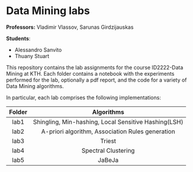 # Data Mining labs

**Professors:** Vladimir Vlassov, Sarunas Girdzijauskas

**Students**:
- Alessandro Sanvito
- Thuany Stuart

This repository contains the lab assignments for the course ID2222-Data Mining at KTH. Each folder contains a notebook with the experiments performed for the lab,  optionally a pdf report, and the code for a variety of Data Mining algorithms.

In particular, each lab comprises the following implementations:

| **Folder** |                    **Algorithms**                   |
|:----------:|:---------------------------------------------------:|
|    lab1    | Shingling, Min-hashing, Local Sensitive Hashing(LSH) |
|    lab2    |  A-priori algorithm, Association Rules generation  |
|    lab3    |                        Triest                       |
|    lab4    |                 Spectral Clustering                 |
|    lab5    |                        JaBeJa                       |
